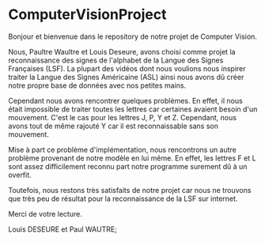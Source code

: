 # ComputerVisionProject

Bonjour et bienvenue dans le repository de notre projet de Computer Vision.

Nous, Paultre Waultre et Louis Deseure, avons choisi comme projet la reconnaissance des signes de l'alphabet de la Langue des Signes Françaises (LSF). 
La plupart des vidéos dont nous voulions nous inspirer traiter la Langue des Signes Américaine (ASL) ainsi nous avons dû créer notre propre base de données avec nos 
petites mains.

Cependant nous avons rencontrer quelques problèmes. En effet, il nous était impossible de traiter toutes les lettres car certaines avaient besoin d'un mouvement.
C'est le cas pour les lettres J, P, Y et Z. Cependant, nous avons tout de même rajouté Y car il est reconnaissable sans son mouvement.

Mise à part ce problème d'implémentation, nous rencontrons un autre problème provenant de notre modèle en lui même. En effet, les lettres F et L sont assez 
difficilement reconnu part notre programme surement dû à un overfit.

Toutefois, nous restons très satisfaits de notre projet car nous ne trouvons que très peu de résultat pour la reconnaissance de la LSF sur internet.

Merci de votre lecture.

Louis DESEURE et Paul WAUTRE;
